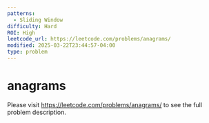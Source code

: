 ```yaml
---
patterns:
  - Sliding Window
difficulty: Hard
ROI: High
leetcode_url: https://leetcode.com/problems/anagrams/
modified: 2025-03-22T23:44:57-04:00
type: problem
---
```


# anagrams

Please visit https://leetcode.com/problems/anagrams/ to see the full problem description.
